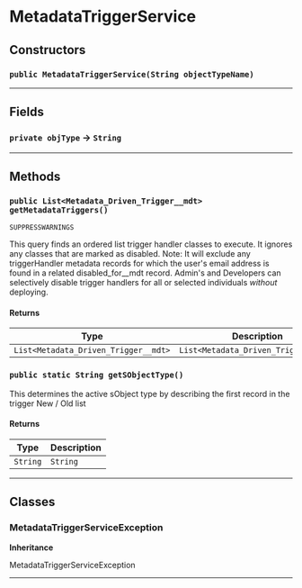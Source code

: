 # MetadataTriggerService
## Constructors
### `public MetadataTriggerService(String objectTypeName)`
---
## Fields

### `private objType` → `String`


---
## Methods
### `public List<Metadata_Driven_Trigger__mdt> getMetadataTriggers()`

`SUPPRESSWARNINGS`

This query finds an ordered list trigger handler classes to execute. It ignores any classes that are marked as disabled. Note: It will exclude any triggerHandler metadata records for which the user's email address is found in a related disabled_for__mdt record. Admin's and Developers can selectively disable trigger handlers for all or selected individuals *without* deploying.

#### Returns

|Type|Description|
|---|---|
|`List<Metadata_Driven_Trigger__mdt>`|`List<Metadata_Driven_Trigger__mdt>`|

### `public static String getSObjectType()`

This determines the active sObject type by describing the first record in the trigger New / Old list

#### Returns

|Type|Description|
|---|---|
|`String`|`String`|

---
## Classes
### MetadataTriggerServiceException

**Inheritance**

MetadataTriggerServiceException


---

